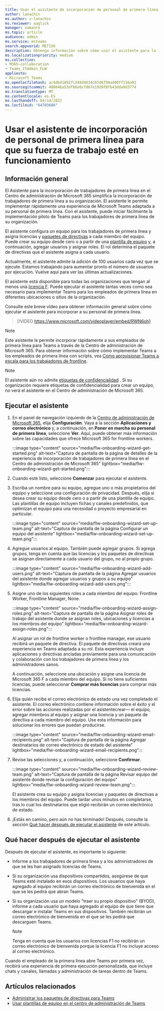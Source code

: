 ```yaml
---
title: Usar el asistente de incorporación de personal de primera línea para que su fuerza de trabajo esté en funcionamiento
author: lanachin
ms.author: v-lanachin
ms.reviewer: aaglick
manager: samanro
ms.topic: article
audience: admin
ms.service: msteams
search.appverid: MET150
description: Obtenga información sobre cómo usar el asistente para la incorporación de trabajadores de primera línea para implementar rápidamente una experiencia de Teams adaptada a los trabajadores de primera línea y los administradores de su organización.
ms.localizationpriority: medium
ms.collection:
- M365-collaboration
- Teams_ITAdmin_FLW
appliesto:
- Microsoft Teams
ms.openlocfilehash: ac4db418927c34920614c65d6f94a400ff116a91
ms.sourcegitcommit: 480046a53dfb6e6cf867e1920f8fb43dda9d3774
ms.translationtype: MT
ms.contentlocale: es-ES
ms.lasthandoff: 04/14/2022
ms.locfileid: "64703686"
---
```

# <a name="use-the-frontline-worker-onboarding-wizard-to-get-your-frontline-workforce-up-and-running"></a>Usar el asistente de incorporación de personal de primera línea para que su fuerza de trabajo esté en funcionamiento

## <a name="overview"></a>Información general

El Asistente para la incorporación de trabajadores de primera línea en el Centro de administración de Microsoft 365 simplifica la incorporación de trabajadores de primera línea a su organización. El asistente le permite implementar rápidamente una experiencia de Microsoft Teams adaptada a su personal de primera línea. Con el asistente, puede iniciar fácilmente la implementación piloto de Teams para los trabajadores de primera línea de su organización.

El asistente configura un equipo para los trabajadores de primera línea y asigna licencias y [paquetes de directivas](manage-policy-packages.md) a cada miembro del equipo. Puede crear su equipo desde cero o a partir de una [plantilla de equipo](get-started-with-teams-templates-in-the-admin-console.md) y, a continuación, agregar usuarios y asignar roles. El rol determina el paquete de directivas que el asistente asigna a cada usuario.

Actualmente, el asistente admite la adición de 100 usuarios cada vez que se ejecute. Estamos trabajando para aumentar pronto el número de usuarios por ejecución. Vuelve aquí para ver las últimas actualizaciones.

El asistente está disponible para todas las organizaciones que tengan al menos una [licencia F](https://www.microsoft.com/microsoft-365/enterprise/frontline). Puede ejecutar el asistente tantas veces como sea necesario para implementar Teams para los empleados de primera línea en diferentes ubicaciones o sitios de la organización.

Consulte este breve vídeo para obtener información general sobre cómo ejecutar el asistente para incorporar a su personal de primera línea.

> [!VIDEO https://www.microsoft.com/videoplayer/embed/RWN6oh]

> [!NOTE]
> Este asistente le permite incorporar rápidamente a sus empleados de primera línea para Teams a través de la Centro de administración de Microsoft 365. Para obtener información sobre cómo implementar Teams a los empleados de primera línea con scripts, vea [Cómo aprovisionar Teams a escala para los trabajadores de frontline](flw-scripted-deployment.md).

> [!NOTE]
> El asistente aún no admite [etiquetas de confidencialidad](sensitivity-labels.md) . Si su organización requiere etiquetas de confidencialidad para crear un equipo, no verá el asistente en el Centro de administración de Microsoft 365.

## <a name="run-the-wizard"></a>Ejecutar el asistente

1. En el panel de navegación izquierdo de la [Centro de administración de Microsoft 365](https://admin.microsoft.com/), elija **Configuración**. Vaya a la sección **Aplicaciones y correo electrónico** y, a continuación, en **Poner en marcha su personal de primera línea**, seleccione **Ver**. Aquí, puede obtener más información sobre las capacidades que ofrece Microsoft 365 for frontline workers.

    :::image type="content" source="media/flw-onboarding-wizard-get-started.png" alt-text="Captura de pantalla de la página de detalles de la experiencia de incorporación de trabajadores de primera línea en el Centro de administración de Microsoft 365" lightbox="media/flw-onboarding-wizard-get-started.png":::

2. Cuando esté listo, seleccione **Comenzar** para ejecutar el asistente.

3. Escriba un nombre para su equipo, agregue uno o más propietarios del equipo y seleccione una configuración de privacidad. Después, elija si desea crear su equipo desde cero o a partir de una plantilla de equipo. Las plantillas de equipo incluyen fichas y canales predefinidos, que optimizan el equipo para una necesidad o proyecto empresarial en particular.

    :::image type="content" source="media/flw-onboarding-wizard-set-up-team.png" alt-text="Captura de pantalla de la página Configurar un equipo del asistente" lightbox="media/flw-onboarding-wizard-set-up-team.png":::

4. Agregue usuarios al equipo. También puede agregar grupos. Si agrega grupos, tenga en cuenta que las licencias y los paquetes de directivas se asignan directamente a cada usuario del grupo, no al propio grupo.

    :::image type="content" source="media/flw-onboarding-wizard-add-users.png" alt-text="Captura de pantalla de la página Agregar usuarios del asistente donde agregar usuarios y grupos a su equipo" lightbox="media/flw-onboarding-wizard-add-users.png":::

5. Asigne uno de los siguientes roles a cada miembro del equipo: Frontline Worker, Frontline Manager, None. 
  
    :::image type="content" source="media/flw-onboarding-wizard-assign-roles.png" alt-text="Captura de pantalla de la página Asignar roles de trabajo del asistente donde se asignan roles, ubicaciones y licencias a los miembros del equipo" lightbox="media/flw-onboarding-wizard-assign-roles.png":::

    Al asignar un rol de frontline worker o frontline manager, ese usuario recibirá un paquete de directiva. El paquete de directivas creará una experiencia en Teams adaptada a su rol. Esta experiencia incluye aplicaciones y directivas ancladas previamente para una comunicación y colaboración con los trabajadores de primera línea y los administradores sanos.

    A continuación, seleccione una ubicación y asigne una licencia de Microsoft 365 F a cada miembro del equipo. Si no tiene suficientes licencias, puede seleccionar **Comprar más licencias** para comprar más licencias.  

6. Elija quién recibe el correo electrónico de estado una vez completado el asistente. El correo electrónico contiene información sobre el éxito y el error sobre las acciones realizadas por el asistentecrear&mdash; el equipo, agregar miembros al equipo y asignar una licencia y un paquete de directiva a cada miembro del equipo. Use esta información para solucionar los errores que puedan producirse.

    :::image type="content" source="media/flw-onboarding-wizard-email-recipients.png" alt-text="Captura de pantalla de la página Agregar destinatarios de correo electrónico de estado del asistente" lightbox="media/flw-onboarding-wizard-email-recipients.png":::

7. Revise las selecciones y, a continuación, seleccione **Confirmar**.

    :::image type="content" source="media/flw-onboarding-wizard-review-team.png" alt-text="Captura de pantalla de la página Revisar equipo del asistente donde revisar la configuración del equipo" lightbox="media/flw-onboarding-wizard-review-team.png":::

    El asistente crea su equipo y asigna licencias y paquetes de directivas a los miembros del equipo. Puede tardar unos minutos en completarse, tras lo cual los destinatarios que eligió recibirán un correo electrónico de estado.

8. ¡Estás en camino, pero aún no has terminado! Después, consulte la sección [Qué hacer después de ejecutar el asistente](#what-to-do-after-running-the-wizard) de este artículo.

## <a name="what-to-do-after-running-the-wizard"></a>Qué hacer después de ejecutar el asistente

Después de ejecutar el asistente, es importante lo siguiente:

- Informe a los trabajadores de primera línea y a los administradores de que se les han asignado licencias de Teams.
- Si su organización usa dispositivos compartidos, asegúrese de que Teams esté instalado en esos dispositivos. Los usuarios que haya agregado al equipo recibirán un correo electrónico de bienvenida en el que se les pedirá que abran Teams.
- Si su organización usa un modelo "traer su propio dispositivo" (BYOD), informe a cada usuario que haya agregado al equipo de que tiene que descargar e instalar Teams en sus dispositivos. También recibirán un correo electrónico de bienvenida en el que se les pedirá que descarguen Teams.

    > [!NOTE]
    > Tenga en cuenta que los usuarios con licencias F1 no recibirán un correo electrónico de bienvenida porque la licencia F1 no incluye acceso al correo electrónico.  

Cuando el empleado de la primera línea abre Teams por primera vez, recibirá una experiencia de primera ejecución personalizada, que incluye chats y canales, llamadas y administración de tareas dentro de Teams.

## <a name="related-articles"></a>Artículos relacionados

- [Administrar los paquetes de directivas para Teams](manage-policy-packages.md)
- [Usar plantillas de equipo en el centro de administración de Teams](get-started-with-teams-templates-in-the-admin-console.md)
